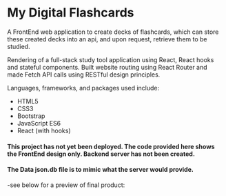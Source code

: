 # My Digital Flashcards

A FrontEnd web application to create decks of flashcards, which can store these created decks into an api, and upon request, retrieve them to be studied.


Rendering of a full-stack study tool application using React, React hooks and stateful components. Built website routing using React Router and made Fetch API calls using RESTful design principles.

Languages, frameworks, and packages used include:

* HTML5
* CSS3
* Bootstrap
* JavaScript ES6
* React (with hooks)

#### This project has not yet been deployed.  The code provided here shows the FrontEnd design only.  Backend server has not been created.  
#### The Data json.db file is to mimic what the server would provide.

-see below for a preview of final product:
